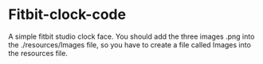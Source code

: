 # Fitbit-clock-code
A simple fitbit studio clock face. 
You should add the three images .png into the ./resources/Images file, so you have to create a file called Images into the resources file.
